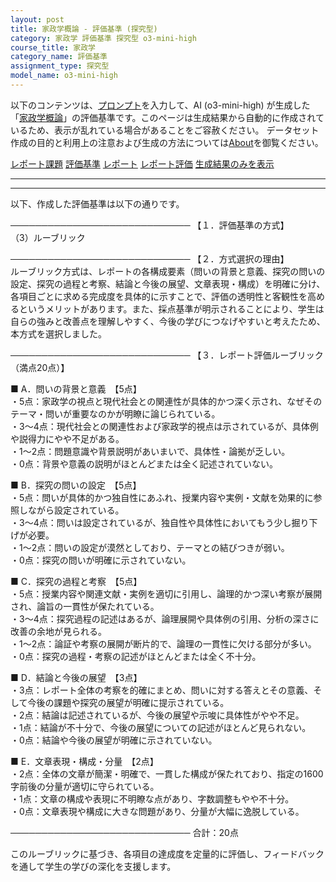 ```yaml
---
layout: post
title: 家政学概論 - 評価基準 (探究型)
category: 家政学 評価基準 探究型 o3-mini-high
course_title: 家政学
category_name: 評価基準
assignment_type: 探究型
model_name: o3-mini-high
---
```


以下のコンテンツは、[プロンプト](https://github.com/takedatoshiyuki/synthetic_assignments/tree/main/generated/家政学/o3-mini-high/prompt_評価基準-探究型.md)を入力して、AI (o3-mini-high) が生成した「[家政学概論](/contents/家政学/)」の評価基準です。このページは生成結果から自動的に作成されているため、表示が乱れている場合があることをご容赦ください。
データセット作成の目的と利用上の注意および生成の方法については[About](/About)を御覧ください。

[レポート課題](../レポート課題-探究型)
[評価基準](../評価基準-探究型)
[レポート](../レポート-探究型)
[レポート評価](../レポート評価-探究型)
[生成結果のみを表示](https://github.com/takedatoshiyuki/synthetic_assignments/tree/main/generated/家政学/o3-mini-high/評価基準-探究型.md)
  

***
***
  
以下、作成した評価基準は以下の通りです。

─────────────────────────────
【１．評価基準の方式】  
（3）ルーブリック

─────────────────────────────
【２．方式選択の理由】  
ルーブリック方式は、レポートの各構成要素（問いの背景と意義、探究の問いの設定、探究の過程と考察、結論と今後の展望、文章表現・構成）を明確に分け、各項目ごとに求める完成度を具体的に示すことで、評価の透明性と客観性を高めるというメリットがあります。また、採点基準が明示されることにより、学生は自らの強みと改善点を理解しやすく、今後の学びにつなげやすいと考えたため、本方式を選択しました。

─────────────────────────────
【３．レポート評価ルーブリック（満点20点）】

■ A．問いの背景と意義　【5点】  
・5点：家政学の視点と現代社会との関連性が具体的かつ深く示され、なぜそのテーマ・問いが重要なのかが明瞭に論じられている。  
・3～4点：現代社会との関連性および家政学的視点は示されているが、具体例や説得力にやや不足がある。  
・1～2点：問題意識や背景説明があいまいで、具体性・論拠が乏しい。  
・0点：背景や意義の説明がほとんどまたは全く記述されていない。

■ B．探究の問いの設定　【5点】  
・5点：問いが具体的かつ独自性にあふれ、授業内容や実例・文献を効果的に参照しながら設定されている。  
・3～4点：問いは設定されているが、独自性や具体性においてもう少し掘り下げが必要。  
・1～2点：問いの設定が漠然としており、テーマとの結びつきが弱い。  
・0点：探究の問いが明確に示されていない。

■ C．探究の過程と考察　【5点】  
・5点：授業内容や関連文献・実例を適切に引用し、論理的かつ深い考察が展開され、論旨の一貫性が保たれている。  
・3～4点：探究過程の記述はあるが、論理展開や具体例の引用、分析の深さに改善の余地が見られる。  
・1～2点：論証や考察の展開が断片的で、論理の一貫性に欠ける部分が多い。  
・0点：探究の過程・考察の記述がほとんどまたは全く不十分。

■ D．結論と今後の展望　【3点】  
・3点：レポート全体の考察を的確にまとめ、問いに対する答えとその意義、そして今後の課題や探究の展望が明確に提示されている。  
・2点：結論は記述されているが、今後の展望や示唆に具体性がやや不足。  
・1点：結論が不十分で、今後の展望についての記述がほとんど見られない。  
・0点：結論や今後の展望が明確に示されていない。

■ E．文章表現・構成・分量　【2点】  
・2点：全体の文章が簡潔・明確で、一貫した構成が保たれており、指定の1600字前後の分量が適切に守られている。  
・1点：文章の構成や表現に不明瞭な点があり、字数調整もやや不十分。  
・0点：文章表現や構成に大きな問題があり、分量が大幅に逸脱している。

─────────────────────────────
合計：20点

このルーブリックに基づき、各項目の達成度を定量的に評価し、フィードバックを通して学生の学びの深化を支援します。
